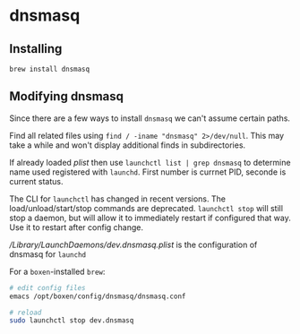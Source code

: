 dnsmasq
=======

## Installing

`brew install dnsmasq`

## Modifying dnsmasq

Since there are a few ways to install `dnsmasq` we can't assume certain paths.

Find all related files using `find / -iname "dnsmasq" 2>/dev/null`. This may take a while and won't display additional finds in subdirectories.

If already loaded _plist_ then use `launchctl list | grep dnsmasq` to determine name used registered with `launchd`. First number is currnet PID, seconde is current status.

The CLI for `launchctl` has changed in recent versions. The load/unload/start/stop commands are deprecated. `launchctl stop` will still stop a daemon, but will allow it to immediately restart if configured that way. Use it to restart after config change.

_/Library/LaunchDaemons/dev.dnsmasq.plist_ is the configuration of dnsmasq for `launchd`

For a `boxen`-installed `brew`: 

```sh
# edit config files
emacs /opt/boxen/config/dnsmasq/dnsmasq.conf

# reload
sudo launchctl stop dev.dnsmasq
```